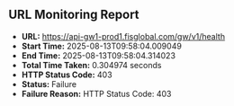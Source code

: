 ## URL Monitoring Report

- **URL:** https://api-gw1-prod1.fisglobal.com/gw/v1/health
- **Start Time:** 2025-08-13T09:58:04.009049
- **End Time:** 2025-08-13T09:58:04.314023
- **Total Time Taken:** 0.304974 seconds
- **HTTP Status Code:** 403
- **Status:** Failure
- **Failure Reason:** HTTP Status Code: 403
